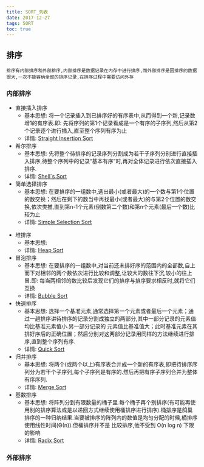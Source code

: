 ```yaml
---
title: SORT_列表
date: 2017-12-27
tags: SORT
toc: true
---
```


## 排序
    排序有内部排序和外部排序,内部排序是数据记录在内存中进行排序,而外部排序是因排序的数据很大,一次不能容纳全部的排序记录,在排序过程中需要访问外存

### 内部排序
- 直接插入排序
    * 基本思想: 将一个记录插入到已排序好的有序表中,从而得到一个新,记录数增1的有序表.即: 先将序列的第1个记录看成是一个有序的子序列,然后从第2个记录逐个进行插入,直至整个序列有序为止
    * 详情: [Straight Insertion Sort](/2017/201712/insert_SORT)
- 希尔排序
    * 基本思想: 先将整个待排序的记录序列分割成为若干子序列分别进行直接插入排序,待整个序列中的记录“基本有序”时,再对全体记录进行依次直接插入排序.
    * 详情: [Shell`s Sort](/2017/201712/shell_SORT/)
- 简单选择排序
    * 基本思想: 在要排序的一组数中,选出最小(或者最大)的一个数与第1个位置的数交换；然后在剩下的数当中再找最小(或者最大)的与第2个位置的数交换,依次类推,直到第n-1个元素(倒数第二个数)和第n个元素(最后一个数)比较为止
    * 详情: [Simple Selection Sort](/2017/201712/select_SORT/)

<!-- more -->

- 堆排序
    * 基本思想: 
    * 详情: [Heap Sort](/2017/201712/heap_SORT/)
- 冒泡排序
    * 基本思想: 在要排序的一组数中,对当前还未排好序的范围内的全部数,自上而下对相邻的两个数依次进行比较和调整,让较大的数往下沉,较小的往上冒.即: 每当两相邻的数比较后发现它们的排序与排序要求相反时,就将它们互换
    * 详情: [Bubble Sort](/2018/201801/bubble_SORT/)
- 快速排序
    * 基本思想: 选择一个基准元素,通常选择第一个元素或者最后一个元素；通过一趟排序讲待排序的记录分割成独立的两部分,其中一部分记录的元素值均比基准元素值小.另一部分记录的 元素值比基准值大；此时基准元素在其排好序后的正确位置；然后分别对这两部分记录用同样的方法继续进行排序,直到整个序列有序.
    * 详情: [Quick Sort](/2018/201801/quick_SORT/)
- 归并排序
    * 基本思想: 将两个(或两个以上)有序表合并成一个新的有序表,即把待排序序列分为若干个子序列,每个子序列是有序的.然后再把有序子序列合并为整体有序序列.
    * 详情: [Merge Sort](/2018/201801/merge_SORT/)
- 基数排序
    * 基本思想: 将阵列分到有限数量的桶子里.每个桶子再个别排序(有可能再使用别的排序算法或是以递回方式继续使用桶排序进行排序).桶排序是鸽巢排序的一种归纳结果.当要被排序的阵列内的数值是均匀分配的时候,桶排序使用线性时间(Θ(n)).但桶排序并不是 比较排序,他不受到 O(n log n) 下限的影响
    * 详情: [Radix Sort](/2018/201801/radix_SORT/)

### 外部排序